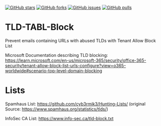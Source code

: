 [![GitHub stars](https://img.shields.io/github/stars/jkerai1/TLD-TABL-Block?style=flat-square)](https://github.com/jkerai1/TLD-TABL-Block/stargazers)
[![GitHub forks](https://img.shields.io/github/forks/jkerai1/TLD-TABL-Block?style=flat-square)](https://github.com/jkerai1/TLD-TABL-Block/network)
[![GitHub issues](https://img.shields.io/github/issues/jkerai1/TLD-TABL-Block?style=flat-square)](https://github.com/jkerai1/TLD-TABL-Block/issues)
[![GitHub pulls](https://img.shields.io/github/issues-pr/jkerai1/TLD-TABL-Block?style=flat-square)](https://github.com/jkerai1/TLD-TABL-Block/pulls)
# TLD-TABL-Block
Prevent emails containing URLs with abused TLDs with Tenant Allow Block List

Microsoft Documentation describing TLD blocking:  
https://learn.microsoft.com/en-us/microsoft-365/security/office-365-security/tenant-allow-block-list-urls-configure?view=o365-worldwide#scenario-top-level-domain-blocking  


# Lists  

Spamhaus List: https://github.com/cyb3rmik3/Hunting-Lists/  (original Source: https://www.spamhaus.org/statistics/tlds/)  

InfoSec CA List: https://www.info-sec.ca/tld-block.txt
